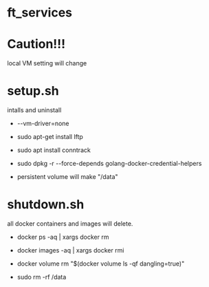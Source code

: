 # ft_services

# Caution!!!

local VM setting will change

# setup.sh

intalls and uninstall

- --vm-driver=none 

- sudo apt-get install lftp

- sudo apt install conntrack

- sudo dpkg -r --force-depends golang-docker-credential-helpers

- persistent volume will make "/data"

# shutdown.sh

all docker containers and images will delete.

- docker ps -aq | xargs docker rm

- docker images -aq | xargs docker rmi

- docker volume rm "$(docker volume ls -qf dangling=true)"

- sudo rm -rf /data
